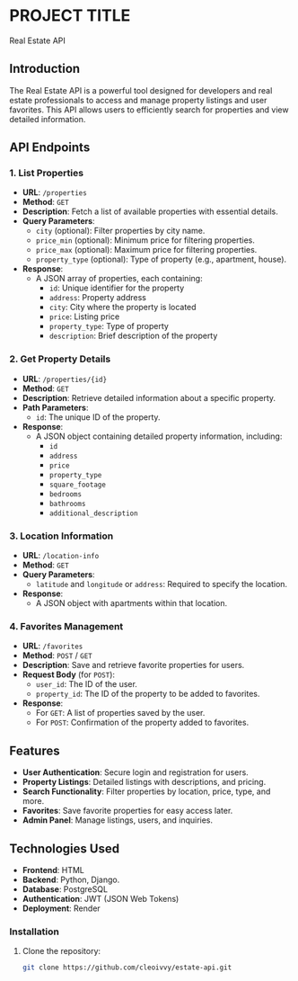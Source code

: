 # PROJECT TITLE
Real Estate API

## Introduction
The Real Estate API is a powerful tool designed for developers and real estate professionals to access and manage property listings and user favorites. This API allows users to efficiently search for properties and view detailed information.

## API Endpoints

### 1. List Properties
- **URL**: `/properties`
- **Method**: `GET`
- **Description**: Fetch a list of available properties with essential details.
- **Query Parameters**:
  - `city` (optional): Filter properties by city name.
  - `price_min` (optional): Minimum price for filtering properties.
  - `price_max` (optional): Maximum price for filtering properties.
  - `property_type` (optional): Type of property (e.g., apartment, house).
- **Response**:
  - A JSON array of properties, each containing:
    - `id`: Unique identifier for the property
    - `address`: Property address
    - `city`: City where the property is located
    - `price`: Listing price
    - `property_type`: Type of property
    - `description`: Brief description of the property

### 2. Get Property Details
- **URL**: `/properties/{id}`
- **Method**: `GET`
- **Description**: Retrieve detailed information about a specific property.
- **Path Parameters**:
  - `id`: The unique ID of the property.
- **Response**:
  - A JSON object containing detailed property information, including:
    - `id`
    - `address`
    - `price`
    - `property_type`
    - `square_footage`
    - `bedrooms`
    - `bathrooms`
    - `additional_description`

### 3. Location Information
- **URL**: `/location-info`
- **Method**: `GET`
- **Query Parameters**:
  - `latitude` and `longitude` or `address`: Required to specify the location.
- **Response**:
  - A JSON object with apartments within that location.
  

### 4. Favorites Management
- **URL**: `/favorites`
- **Method**: `POST` / `GET`
- **Description**: Save and retrieve favorite properties for users.
- **Request Body** (for `POST`):
  - `user_id`: The ID of the user.
  - `property_id`: The ID of the property to be added to favorites.
- **Response**:
  - For `GET`: A list of properties saved by the user.
  - For `POST`: Confirmation of the property added to favorites.

## Features

- **User  Authentication**: Secure login and registration for users.
- **Property Listings**: Detailed listings with descriptions, and pricing.
- **Search Functionality**: Filter properties by location, price, type, and more.
- **Favorites**: Save favorite properties for easy access later.
- **Admin Panel**: Manage listings, users, and inquiries.

## Technologies Used

- **Frontend**: HTML
- **Backend**: Python, Django.
- **Database**: PostgreSQL 
- **Authentication**: JWT (JSON Web Tokens)
- **Deployment**: Render

### Installation
1. Clone the repository:
   ```bash
   git clone https://github.com/cleoivvy/estate-api.git
